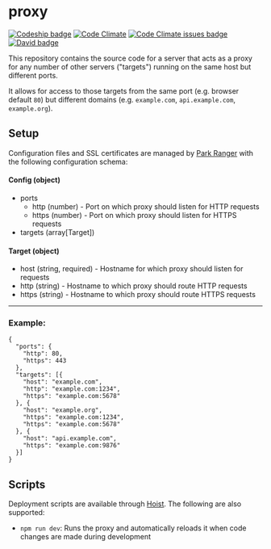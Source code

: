 # proxy

[![Codeship badge](https://codeship.com/projects/fc008360-f90f-0134-9e36-76184fa5b855/status?branch=master)](https://app.codeship.com/projects/132772)
[![Code Climate](https://codeclimate.com/github/neotoma/proxy/badges/gpa.svg)](https://codeclimate.com/github/neotoma/proxy)
[![Code Climate issues badge](https://codeclimate.com/github/neotoma/proxy/badges/issue_count.svg)](https://codeclimate.com/github/neotoma/proxy/issues)
[![David badge](https://david-dm.org/neotoma/proxy.svg)](https://david-dm.org/neotoma/proxy)

This repository contains the source code for a server that acts as a proxy for any number of other servers ("targets") running on the same host but different ports.

It allows for access to those targets from the same port (e.g. browser default `80`) but different domains (e.g. `example.com`, `api.example.com`, `example.org`).

## Setup

Configuration files and SSL certificates are managed by [Park Ranger](https://github.com/markmhx/park-ranger) with the following configuration schema:

#### Config (object)
- ports
    - http (number) - Port on which proxy should listen for HTTP requests
    - https (number) - Port on which proxy should listen for HTTPS requests
- targets (array[Target])

#### Target (object)
- host (string, required) - Hostname for which proxy should listen for requests
- http (string) - Hostname to which proxy should route HTTP requests
- https (string) - Hostname to which proxy should route HTTPS requests

-----------

### Example:

```
{
  "ports": {
    "http": 80,
    "https": 443
  },
  "targets": [{
    "host": "example.com",
    "http": "example.com:1234",
    "https": "example.com:5678"
  }, {
    "host": "example.org",
    "https": "example.com:1234",
    "https": "example.com:5678"
  }, {
    "host": "api.example.com",
    "https": "example.com:9876"
  }]
}
```

## Scripts

Deployment scripts are available through [Hoist](https://github.com/markmhx/grunt-hoist). The following are also supported:

- `npm run dev`: Runs the proxy and automatically reloads it when code changes are made during development